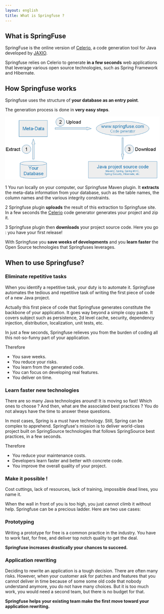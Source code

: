 ```yaml
---
layout: english
title: What is Springfuse ? 
---
```


## What is SpringFuse

SpringFuse is the online version of <a href="http://www.jaxio.com/en/celerio.html">Celerio</a>, a code generation tool for Java developed by <a href="http://www.jaxio.com/en/">JAXIO</a>.

Springfuse relies on Celerio to generate __in a few seconds__ web applications that leverage various open source technologies, such as Spring Framework and Hibernate.

## How Springfuse works

Springfuse uses the structure of __your database as an entry point__.

The generation process is done in <b>very easy steps</b>.

<img src="/images/springfuse/how-springfuse-works.png"/>

<span class="badge badge-info">1</span> You run locally on your computer, our Springfuse Maven plugin.
It <strong>extracts</strong> the meta-data information from your database,
such as the table names, the column names and the various integrity constraints.

<span class="badge badge-info">2</span> Springfuse plugin <strong>uploads</strong> the result of this extraction to Springfuse site. 
In a few seconds the <a href="http://www.jaxio.com/en/celerio.html" target="_new">Celerio</a> code generator generates your project and zip it.

<span class="badge badge-info">3</span> Springfuse plugin then <strong>downloads</strong> your project source code. 
Here you go : you have your first release!

With Springfuse you <strong>save weeks of developments</strong> and you <strong>learn
faster</strong> the Open Source technologies that Springfuses leverages.


## When to use Springfuse?
### Eliminate repetitive tasks

When you identify a repetitive task, your duty is to automate it.
Springfuse automates the tedious and repetitive task of writing the first piece of code of a new Java project.

Actually this first piece of code that Springfuse generates constitute the backbone of your application. It goes way beyond a simple copy paste.
It covers subject such as persistence, 2d level cache, security, dependency injection, distribution, localization, unit tests, etc.

In just a few seconds, Springfuse relieves you from the burden of coding all this not-so-funny part of your application.

Therefore

* You save weeks.
* You reduce your risks.
* You learn from the generated code.
* You can focus on developing real features.
* You deliver on time.

### Learn faster new technologies

There are so many Java technologies around! It is moving so fast!
Which ones to choose ? And then, what are the associated best practices ?
You do not always have the time to answer these questions.

In most cases, Spring is a must have technology. 
Still, Spring can be complex to apprehend.
Springfuse's mission is to deliver world-class project built on SpringSource technologies that follows SpringSource best practices, in a few seconds.

Therefore

* You reduce your maintenance costs.
* Developers learn faster and better with concrete code.
* You improve the overall quality of your project.

### Make it possible !

Cost cuttings, lack of resources, lack of training, impossible dead lines, you name it.

When the wall in front of you is too high, you just cannot climb it without help.
Springfuse can be a precious ladder. Here are two use cases:


### Prototyping

Writing a prototype for free is a common practice in the industry.
You have to work fast, for free, and deliver top notch quality to get the deal.


__Springfuse increases drastically your chances to succeed.__


### Application rewriting

Deciding to rewrite an application is a tough decision. 
There are often many risks.
However, when your customer ask for patches and features that you cannot deliver in time because of some some old code that nobody understand anymore, you do not have many choices. 
But it is too much work, you would need a second team, but there is no budget for that.


__Springfuse helps your existing team make the first move toward your application rewriting.__
